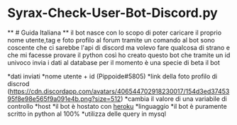 # Syrax-Check-User-Bot-Discord.py
** # Guida Italiana **
il bot nasce con lo scopo di poter caricare il proprio nome utente,tag e foto profilo al forum tramite un comando al bot
sono coscente che ci sarebbe l'api di discord ma volevo fare qualcosa di strano e che mi facesse provare il python
così ho creato questo bot che tramite un id univoco invia i dati al database per il momento è una specie di beta il bot

*dati inviati
  *nome utente + id (Pippoide#5805)
  *link della foto profilo di discrod (https://cdn.discordapp.com/avatars/406544702918230017/154d3ed3745395f8e98e565f9a091e4b.png?size=512)
  *cambia il valore di una variabile di controllo
*host
  *il bot è hostato con [heroku](https://www.google.com/url?sa=t&rct=j&q=&esrc=s&source=web&cd=&cad=rja&uact=8&ved=2ahUKEwjXveOyiNrzAhXQ6qQKHfMxD-wQFnoECAcQAQ&url=https%3A%2F%2Fwww.heroku.com%2F&usg=AOvVaw1V4lhSv6mb_lZj6UUCUXpS)
*linguaggio
  *il bot è puramente scritto in python al 100%
  *utilizza delle query in mysql
